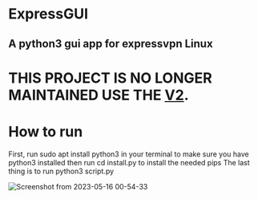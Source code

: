 # ExpressGUI
## A python3 gui app for expressvpn Linux 

# THIS PROJECT IS NO LONGER MAINTAINED USE THE [V2](https://github.com/HttpAnimation/ExpressGUIV2).


# How to run
First, run sudo apt install python3 in your terminal to make sure you have python3 installed
then run cd install.py to install the needed pips
The last thing is to run python3 script.py

![Screenshot from 2023-05-16 00-54-33](https://github.com/HttpAnimation/ExpressGUI/assets/97435656/d7188370-7e3b-4502-80a8-aaf274fa467a)
